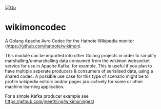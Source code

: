 [![Go](https://github.com/jneethling/wikimoncodec/actions/workflows/go.yml/badge.svg)](https://github.com/jneethling/wikimoncodec/actions/workflows/go.yml)
# wikimoncodec
A Golang Apache Avro Codec for the Hatnote Wikipedia monitor (https://github.com/hatnote/wikimon).

This module can be imported into other Golang projects in order to simplify marshalling/unmarshalling data consumed from the wikimon websocket service for use in Apache Kafka, for example. This is useful if you plan to have multiple seperate producers & consumers of serialised data, using a shared codec. A possible use case for this type of scenario might be to profile wikipedia editors and/or pages pro-actively for some or other machine learning application.

For a simple Kafka producer example see https://github.com/jneethling/wikimoningest